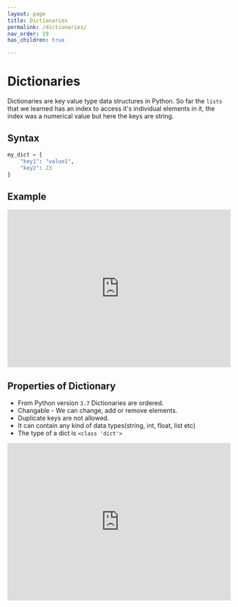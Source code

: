 ```yaml
---
layout: page
title: Dictionaries
permalink: /dictionaries/
nav_order: 19
has_children: true

---
```

# Dictionaries
Dictionaries are key value type data structures in Python. So far the `lists` that we learned has an index to access it's individual elements in it, the index was a numerical value but here the keys are string.

## Syntax
```python
my_dict = {
    "key1": "value1",
    "key2": 23
}
```

## Example 

<div class="code-example">
<iframe src="https://trinket.io/embed/python3/d8de1409ba" width="100%" height="356" frameborder="0" marginwidth="0" marginheight="0" allowfullscreen></iframe>
</div>

## Properties of Dictionary

* From Python version `3.7` Dictionaries are ordered.
* Changable - We can change, add or remove elements.
* Duplicate keys are not allowed.
* It can contain any kind of data types(string, int, float, list etc)
* The type of a dict is `<class 'dict'>`

<div class="code-example">
<iframe src="https://trinket.io/embed/python3/dc79a9d291" width="100%" height="356" frameborder="0" marginwidth="0" marginheight="0" allowfullscreen></iframe>
</div>
